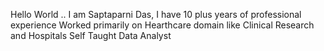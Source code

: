 Hello World .. 
I am Saptaparni Das, I have 10 plus years of professional experience
Worked primarily on Hearthcare domain like Clinical Research and Hospitals 
Self Taught Data Analyst
